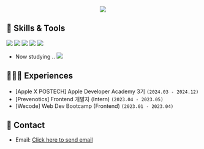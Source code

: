 <p align="center">
  <img src="https://readme-typing-svg.demolab.com?font=Modak&size=40&duration=3000&pause=800&color=5FA9FF&center=true&vCenter=true&width=500&lines=Hej%2C+v%C3%A4rlden!+Jag+heter+Jia!;Hello%2C+World!+I'm+Jia!" />
</p>

## 🔧 Skills & Tools
![](https://img.shields.io/badge/React-informational?style=flat&logo=react&logoColor=white&color=2959B4)
![](https://img.shields.io/badge/PWA-informational?style=flat&logo=pwa&logoColor=white&color=2959B4)
![](https://img.shields.io/badge/Figma-informational?style=flat&logo=figma&logoColor=white&color=2959B4)
![](https://img.shields.io/badge/Vercel-informational?style=flat&logo=vercel&logoColor=white&color=2959B4)
![](https://img.shields.io/badge/TypeScript-informational?style=flat&logo=typescript&logoColor=white&color=2959B4)

- Now studying ..
![](https://img.shields.io/badge/Swift-informational?style=flat&logo=swift&logoColor=white&color=394E76)

## 👩🏻‍💻 Experiences
- [Apple X POSTECH] Apple Developer Academy 3기 `(2024.03 - 2024.12)`
- [Prevenotics] Frontend 개발자 (Intern) `(2023.04 - 2023.05)`
- [Wecode] Web Dev Bootcamp (Frontend) `(2023.01 - 2023.04)`

## 📧 Contact 
- Email: <a href="mailto:jangjia01234@gmail.com">Click here to send email</a>
